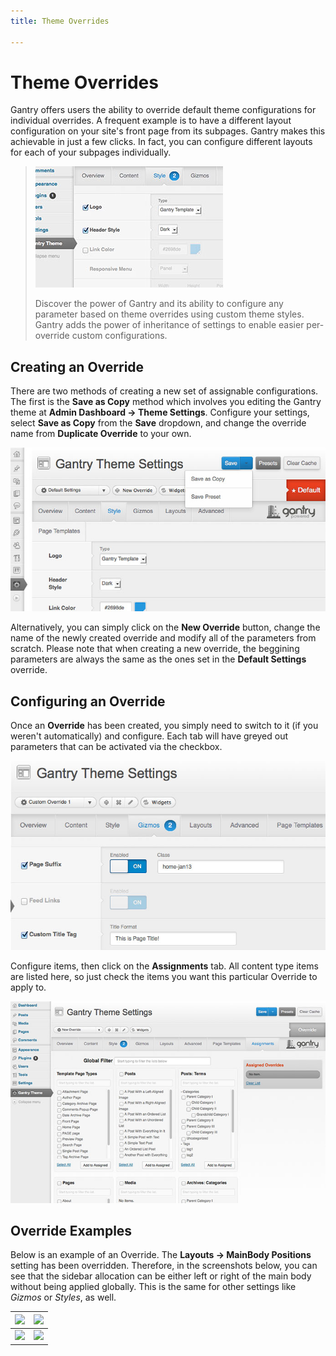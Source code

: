 ```yaml
---
title: Theme Overrides

---
```


Theme Overrides
==================
Gantry offers users the ability to override default theme configurations for individual overrides. A frequent example is to have a different layout configuration on your site's front page from its subpages. Gantry makes this achievable in just a few clicks. In fact, you can configure different layouts for each of your subpages individually.

> [![](../assets/g4-overrides.jpg)](http://youtube.com/embed/8uiWjekdjfE)
>
> Discover the power of Gantry and its ability to configure any parameter based on theme overrides using custom theme styles. Gantry adds the power of inheritance of settings to enable easier per-override custom configurations.


Creating an Override
--------------------
There are two methods of creating a new set of assignable configurations. The first is the **Save as Copy** method which involves you editing the Gantry theme at **Admin Dashboard → Theme Settings**. Configure your settings, select **Save as Copy** from the **Save** dropdown, and change the override name from **Duplicate Override** to your own.

![](assets/template-override-save-as-copy.jpg)

Alternatively, you can simply click on the **New Override** button, change the name of the newly created override and modify all of the parameters from scratch. Please note that when creating a new override, the beggining parameters are always the same as the ones set in the **Default Settings** override.


Configuring an Override
-----------------------
Once an **Override** has been created, you simply need to switch to it (if you weren't automatically) and configure. Each tab will have greyed out parameters that can be activated via the checkbox.

![](assets/template-override-assigned-params.jpg)

Configure items, then click on the **Assignments** tab. All content type items are listed here, so just check the items you want this particular Override to apply to.

![](assets/template-override-assign-menus.jpg)


Override Examples
-----------------
Below is an example of an Override. The **Layouts → MainBody Positions** setting has been overridden. Therefore, in the screenshots below, you can see that the sidebar allocation can be either left or right of the main body without being applied globally. This is the same for other settings like *Gizmos* or *Styles*, as well.

| ![][example1] | ![][example2] |
|---------------|---------------|
| ![][config1]  | ![][config2]  |


[config1]: assets/template-override-example-config1.jpg
[config2]: assets/template-override-example-config2.jpg
[example1]: assets/template-override-example1.jpg
[example2]: assets/template-override-example2.jpg
